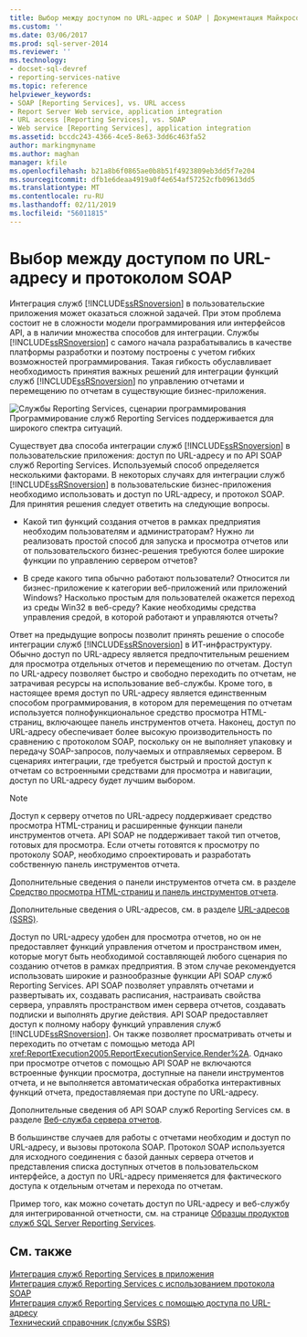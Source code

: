 ```yaml
---
title: Выбор между доступом по URL-адрес и SOAP | Документация Майкрософт
ms.custom: ''
ms.date: 03/06/2017
ms.prod: sql-server-2014
ms.reviewer: ''
ms.technology:
- docset-sql-devref
- reporting-services-native
ms.topic: reference
helpviewer_keywords:
- SOAP [Reporting Services], vs. URL access
- Report Server Web service, application integration
- URL access [Reporting Services], vs. SOAP
- Web service [Reporting Services], application integration
ms.assetid: bccdc243-4366-4ce5-8e63-3dd6c463fa52
author: markingmyname
ms.author: maghan
manager: kfile
ms.openlocfilehash: b21a8b6f0865ae0b8b51f4923809eb3dd5f7e204
ms.sourcegitcommit: dfb1e6deaa4919a0f4e654af57252cfb09613dd5
ms.translationtype: MT
ms.contentlocale: ru-RU
ms.lasthandoff: 02/11/2019
ms.locfileid: "56011815"
---
```

# <a name="choosing-between-url-access-and-soap"></a>Выбор между доступом по URL-адресу и протоколом SOAP
  Интеграция служб [!INCLUDE[ssRSnoversion](../../includes/ssrsnoversion-md.md)] в пользовательские приложения может оказаться сложной задачей. При этом проблема состоит не в сложности модели программирования или интерфейсов API, а в наличии множества способов для интеграции. Службы [!INCLUDE[ssRSnoversion](../../includes/ssrsnoversion-md.md)] с самого начала разрабатывались в качестве платформы разработки и поэтому построены с учетом гибких возможностей программирования. Такая гибкость обуславливает необходимость принятия важных решений для интеграции функций служб [!INCLUDE[ssRSnoversion](../../includes/ssrsnoversion-md.md)] по управлению отчетами и перемещению по отчетам в существующие бизнес-приложения.  
  
 ![Службы Reporting Services, сценарии программирования](../../../2014/reporting-services/media/bk-ext-04.gif "Reporting Services, сценарии программирования")  
Программирование служб Reporting Services поддерживается для широкого спектра ситуаций.  
  
 Существует два способа интеграции служб [!INCLUDE[ssRSnoversion](../../includes/ssrsnoversion-md.md)] в пользовательские приложения: доступ по URL-адресу и по API SOAP служб Reporting Services. Используемый способ определяется несколькими факторами. В некоторых случаях для интеграции служб [!INCLUDE[ssRSnoversion](../../includes/ssrsnoversion-md.md)] в пользовательские бизнес-приложения необходимо использовать и доступ по URL-адресу, и протокол SOAP. Для принятия решения следует ответить на следующие вопросы.  
  
-   Какой тип функций создания отчетов в рамках предприятия необходим пользователям и администраторам? Нужно ли реализовать простой способ для запуска и просмотра отчетов или от пользовательского бизнес-решения требуются более широкие функции по управлению сервером отчетов?  
  
-   В среде какого типа обычно работают пользователи? Относится ли бизнес-приложение к категории веб-приложений или приложений Windows? Насколько простым для пользователей окажется переход из среды Win32 в веб-среду? Какие необходимы средства управления средой, в которой работают и управляются отчеты?  
  
 Ответ на предыдущие вопросы позволит принять решение о способе интеграции служб [!INCLUDE[ssRSnoversion](../../includes/ssrsnoversion-md.md)] в ИТ-инфраструктуру. Обычно доступ по URL-адресу является предпочтительным решением для просмотра отдельных отчетов и перемещению по отчетам. Доступ по URL-адресу позволяет быстро и свободно переходить по отчетам, не затрачивая ресурсы на использование веб-службы. Кроме того, в настоящее время доступ по URL-адресу является единственным способом программирования, в котором для перемещения по отчетам используется полнофункциональное средство просмотра HTML-страниц, включающее панель инструментов отчета. Наконец, доступ по URL-адресу обеспечивает более высокую производительность по сравнению с протоколом SOAP, поскольку он не выполняет упаковку и передачу SOAP-запросов, получаемых и отправляемых сервером. В сценариях интеграции, где требуется быстрый и простой доступ к отчетам со встроенными средствами для просмотра и навигации, доступ по URL-адресу будет лучшим выбором.  
  
> [!NOTE]  
>  Доступ к серверу отчетов по URL-адресу поддерживает средство просмотра HTML-страниц и расширенные функции панели инструментов отчета. API SOAP не поддерживает такой тип отчетов, готовых для просмотра. Если отчеты готовятся к просмотру по протоколу SOAP, необходимо спроектировать и разработать собственную панель инструментов отчета.  
  
 Дополнительные сведения о панели инструментов отчета см. в разделе [Средство просмотра HTML-страниц и панель инструментов отчета](../html-viewer-and-the-report-toolbar.md).  
  
 Дополнительные сведения о URL-адресов, см. в разделе [URL-адресов &#40;SSRS&#41;](../url-access-ssrs.md).  
  
 Доступ по URL-адресу удобен для просмотра отчетов, но он не предоставляет функций управления отчетом и пространством имен, которые могут быть необходимой составляющей любого сценария по созданию отчетов в рамках предприятия. В этом случае рекомендуется использовать широкие и разнообразные функции API SOAP служб Reporting Services. API SOAP позволяет управлять отчетами и развертывать их, создавать расписания, настраивать свойства сервера, управлять пространством имен сервера отчетов, создавать подписки и выполнять другие действия. API SOAP предоставляет доступ к полному набору функций управления служб [!INCLUDE[ssRSnoversion](../../includes/ssrsnoversion-md.md)]. Он также позволяет просматривать отчеты и переходить по отчетам с помощью метода API <xref:ReportExecution2005.ReportExecutionService.Render%2A>. Однако при просмотре отчетов с помощью API SOAP не включаются встроенные функции просмотра, доступные на панели инструментов отчета, и не выполняется автоматическая обработка интерактивных функций отчета, предоставляемая при доступе по URL-адресу.  
  
 Дополнительные сведения об API SOAP служб Reporting Services см. в разделе [Веб-служба сервера отчетов](../report-server-web-service/report-server-web-service.md).  
  
 В большинстве случаев для работы с отчетами необходим и доступ по URL-адресу, и вызовы протокола SOAP. Протокол SOAP используется для исходного соединения с базой данных сервера отчетов и представления списка доступных отчетов в пользовательском интерфейсе, а доступ по URL-адресу применяется для фактического доступа к отдельным отчетам и перехода по отчетам.  
  
 Пример того, как можно сочетать доступ по URL-адресу и веб-службу для интегрированной отчетности, см. на странице [Образцы продуктов служб SQL Server Reporting Services](https://go.microsoft.com/fwlink/?LinkId=177889).  
  
## <a name="see-also"></a>См. также  
 [Интеграция служб Reporting Services в приложения](../../../2014/reporting-services/application-integration/integrating-reporting-services-into-applications.md)   
 [Интеграция служб Reporting Services с использованием протокола SOAP](../application-integration/integrating-reporting-services-using-soap.md)   
 [Интеграция служб Reporting Services с помощью доступа по URL-адресу](../application-integration/integrating-reporting-services-using-url-access.md)   
 [Технический справочник (службы SSRS)](../../../2014/reporting-services/technical-reference-ssrs.md)  
  
  
